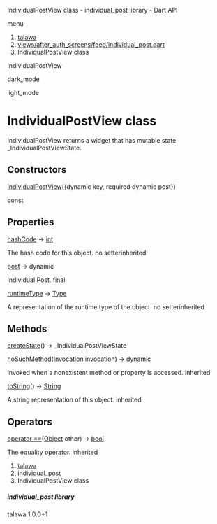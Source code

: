 




IndividualPostView class - individual\_post library - Dart API







menu

1. [talawa](../index.html)
2. [views/after\_auth\_screens/feed/individual\_post.dart](../file-___home_harshil_Desktop_open-source_palisadoes_talawa_lib_views_after_auth_screens_feed_individual_post/)
3. IndividualPostView class

IndividualPostView


dark\_mode

light\_mode




# IndividualPostView class


IndividualPostView returns a widget that has mutable state \_IndividualPostViewState.


## Constructors

[IndividualPostView](../file-___home_harshil_Desktop_open-source_palisadoes_talawa_lib_views_after_auth_screens_feed_individual_post/IndividualPostView/IndividualPostView.html)({dynamic key, required dynamic post})

const



## Properties

[hashCode](https://api.flutter.dev/flutter/dart-core/Object/hashCode.html)
→ [int](https://api.flutter.dev/flutter/dart-core/int-class.html)

The hash code for this object.
no setterinherited

[post](../file-___home_harshil_Desktop_open-source_palisadoes_talawa_lib_views_after_auth_screens_feed_individual_post/IndividualPostView/post.html)
→ dynamic

Individual Post.
final

[runtimeType](https://api.flutter.dev/flutter/dart-core/Object/runtimeType.html)
→ [Type](https://api.flutter.dev/flutter/dart-core/Type-class.html)

A representation of the runtime type of the object.
no setterinherited



## Methods

[createState](../file-___home_harshil_Desktop_open-source_palisadoes_talawa_lib_views_after_auth_screens_feed_individual_post/IndividualPostView/createState.html)()
→ \_IndividualPostViewState



[noSuchMethod](https://api.flutter.dev/flutter/dart-core/Object/noSuchMethod.html)([Invocation](https://api.flutter.dev/flutter/dart-core/Invocation-class.html) invocation)
→ dynamic


Invoked when a nonexistent method or property is accessed.
inherited

[toString](https://api.flutter.dev/flutter/dart-core/Object/toString.html)()
→ [String](https://api.flutter.dev/flutter/dart-core/String-class.html)


A string representation of this object.
inherited



## Operators

[operator ==](https://api.flutter.dev/flutter/dart-core/Object/operator_equals.html)([Object](https://api.flutter.dev/flutter/dart-core/Object-class.html) other)
→ [bool](https://api.flutter.dev/flutter/dart-core/bool-class.html)


The equality operator.
inherited



 


1. [talawa](../index.html)
2. [individual\_post](../file-___home_harshil_Desktop_open-source_palisadoes_talawa_lib_views_after_auth_screens_feed_individual_post/)
3. IndividualPostView class

##### individual\_post library





talawa
1.0.0+1






